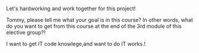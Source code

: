 Let's hardworking and work together for this project!<p>
Tommy, please tell me what your goal is in this course? In other words, what do you want to get from this course at the end of the 3rd module of this elective group?!<p>
I want to get IT code knowlege,and want to do IT works.!<p>
